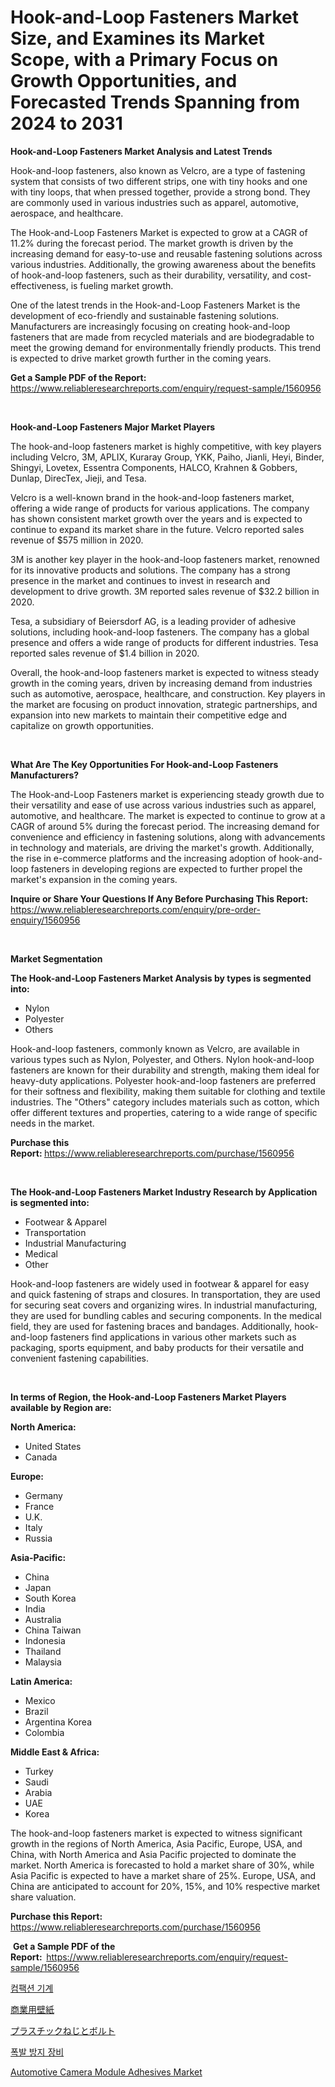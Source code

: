 <p><h1>Hook-and-Loop Fasteners Market Size, and Examines its Market Scope, with a Primary Focus on Growth Opportunities, and Forecasted Trends Spanning from 2024 to 2031</h1></p><p><strong>Hook-and-Loop Fasteners Market Analysis and Latest Trends</strong></p>
<p><p>Hook-and-loop fasteners, also known as Velcro, are a type of fastening system that consists of two different strips, one with tiny hooks and one with tiny loops, that when pressed together, provide a strong bond. They are commonly used in various industries such as apparel, automotive, aerospace, and healthcare.</p><p>The Hook-and-Loop Fasteners Market is expected to grow at a CAGR of 11.2% during the forecast period. The market growth is driven by the increasing demand for easy-to-use and reusable fastening solutions across various industries. Additionally, the growing awareness about the benefits of hook-and-loop fasteners, such as their durability, versatility, and cost-effectiveness, is fueling market growth.</p><p>One of the latest trends in the Hook-and-Loop Fasteners Market is the development of eco-friendly and sustainable fastening solutions. Manufacturers are increasingly focusing on creating hook-and-loop fasteners that are made from recycled materials and are biodegradable to meet the growing demand for environmentally friendly products. This trend is expected to drive market growth further in the coming years.</p></p>
<p><strong>Get a Sample PDF of the Report:&nbsp;</strong> <a href="https://www.reliableresearchreports.com/enquiry/request-sample/1560956">https://www.reliableresearchreports.com/enquiry/request-sample/1560956</a></p>
<p>&nbsp;</p>
<p><strong>Hook-and-Loop Fasteners Major Market Players</strong></p>
<p><p>The hook-and-loop fasteners market is highly competitive, with key players including Velcro, 3M, APLIX, Kuraray Group, YKK, Paiho, Jianli, Heyi, Binder, Shingyi, Lovetex, Essentra Components, HALCO, Krahnen & Gobbers, Dunlap, DirecTex, Jieji, and Tesa.</p><p>Velcro is a well-known brand in the hook-and-loop fasteners market, offering a wide range of products for various applications. The company has shown consistent market growth over the years and is expected to continue to expand its market share in the future. Velcro reported sales revenue of $575 million in 2020.</p><p>3M is another key player in the hook-and-loop fasteners market, renowned for its innovative products and solutions. The company has a strong presence in the market and continues to invest in research and development to drive growth. 3M reported sales revenue of $32.2 billion in 2020.</p><p>Tesa, a subsidiary of Beiersdorf AG, is a leading provider of adhesive solutions, including hook-and-loop fasteners. The company has a global presence and offers a wide range of products for different industries. Tesa reported sales revenue of $1.4 billion in 2020.</p><p>Overall, the hook-and-loop fasteners market is expected to witness steady growth in the coming years, driven by increasing demand from industries such as automotive, aerospace, healthcare, and construction. Key players in the market are focusing on product innovation, strategic partnerships, and expansion into new markets to maintain their competitive edge and capitalize on growth opportunities.</p></p>
<p>&nbsp;</p>
<p><strong>What Are The Key Opportunities For Hook-and-Loop Fasteners Manufacturers?</strong></p>
<p><p>The Hook-and-Loop Fasteners market is experiencing steady growth due to their versatility and ease of use across various industries such as apparel, automotive, and healthcare. The market is expected to continue to grow at a CAGR of around 5% during the forecast period. The increasing demand for convenience and efficiency in fastening solutions, along with advancements in technology and materials, are driving the market's growth. Additionally, the rise in e-commerce platforms and the increasing adoption of hook-and-loop fasteners in developing regions are expected to further propel the market's expansion in the coming years.</p></p>
<p><strong>Inquire or Share Your Questions If Any Before Purchasing This Report:</strong> <a href="https://www.reliableresearchreports.com/enquiry/pre-order-enquiry/1560956">https://www.reliableresearchreports.com/enquiry/pre-order-enquiry/1560956</a></p>
<p>&nbsp;</p>
<p><strong>Market Segmentation</strong></p>
<p><strong>The Hook-and-Loop Fasteners Market Analysis by types is segmented into:</strong></p>
<p><ul><li>Nylon</li><li>Polyester</li><li>Others</li></ul></p>
<p><p>Hook-and-loop fasteners, commonly known as Velcro, are available in various types such as Nylon, Polyester, and Others. Nylon hook-and-loop fasteners are known for their durability and strength, making them ideal for heavy-duty applications. Polyester hook-and-loop fasteners are preferred for their softness and flexibility, making them suitable for clothing and textile industries. The "Others" category includes materials such as cotton, which offer different textures and properties, catering to a wide range of specific needs in the market.</p></p>
<p><strong>Purchase this Report:&nbsp;</strong><a href="https://www.reliableresearchreports.com/purchase/1560956">https://www.reliableresearchreports.com/purchase/1560956</a></p>
<p>&nbsp;</p>
<p><strong>The Hook-and-Loop Fasteners Market Industry Research by Application is segmented into:</strong></p>
<p><ul><li>Footwear & Apparel</li><li>Transportation</li><li>Industrial Manufacturing</li><li>Medical</li><li>Other</li></ul></p>
<p><p>Hook-and-loop fasteners are widely used in footwear & apparel for easy and quick fastening of straps and closures. In transportation, they are used for securing seat covers and organizing wires. In industrial manufacturing, they are used for bundling cables and securing components. In the medical field, they are used for fastening braces and bandages. Additionally, hook-and-loop fasteners find applications in various other markets such as packaging, sports equipment, and baby products for their versatile and convenient fastening capabilities.</p></p>
<p>&nbsp;</p>
<p><strong>In terms of Region, the Hook-and-Loop Fasteners Market Players available by Region are:</strong></p>
<p>
    <p> <strong> North America: </strong>
        <ul>
            <li>United States</li>
            <li>Canada</li>
        </ul>
        </p> 
    <p> <strong> Europe: </strong>
        <ul>
            <li>Germany</li>
            <li>France</li>
            <li>U.K.</li>
            <li>Italy</li>
            <li>Russia</li>
        </ul>
        </p> 
    <p> <strong> Asia-Pacific: </strong>
        <ul>
            <li>China</li>
            <li>Japan</li>
            <li>South Korea</li>
            <li>India</li>
            <li>Australia</li>
            <li>China Taiwan</li>
            <li>Indonesia</li>
            <li>Thailand</li>
            <li>Malaysia</li>
        </ul>
        </p> 
    <p> <strong> Latin America: </strong>
        <ul>
            <li>Mexico</li>
            <li>Brazil</li>
            <li>Argentina Korea</li>
            <li>Colombia</li>
        </ul>
        </p> 
    <p> <strong> Middle East & Africa: </strong>
        <ul>
            <li>Turkey</li>
            <li>Saudi</li>
            <li>Arabia</li>
            <li>UAE</li>
            <li>Korea</li>
        </ul>
    </p>
    </p>
<p><p>The hook-and-loop fasteners market is expected to witness significant growth in the regions of North America, Asia Pacific, Europe, USA, and China, with North America and Asia Pacific projected to dominate the market. North America is forecasted to hold a market share of 30%, while Asia Pacific is expected to have a market share of 25%. Europe, USA, and China are anticipated to account for 20%, 15%, and 10% respective market share valuation.</p></p>
<p><strong>Purchase this Report: </strong><a href="https://www.reliableresearchreports.com/purchase/1560956">https://www.reliableresearchreports.com/purchase/1560956</a></p>
<p>&nbsp;<strong>Get a Sample PDF of the Report:&nbsp;&nbsp;</strong><a href="https://www.reliableresearchreports.com/enquiry/request-sample/1560956">https://www.reliableresearchreports.com/enquiry/request-sample/1560956</a></p>
<p><strong></strong></p>
<p><p><a href="https://medium.com/@edaunhshhs/%EC%95%95%EC%B6%95-%EA%B8%B0%EA%B3%84-%EC%8B%9C%EC%9E%A5-%EC%A7%80%ED%91%9C-%ED%95%B4%EB%8F%85-%EC%8B%9C%EC%9E%A5-%EC%A0%90%EC%9C%A0%EC%9C%A8-%ED%8A%B8%EB%A0%8C%EB%93%9C-%EB%B0%8F-%EC%84%B1%EC%9E%A5-%ED%8C%A8%ED%84%B4-cdea0b832056">컴팩션 기계</a></p><p><a href="https://medium.com/@munroco657/2024%E5%B9%B4%E3%81%8B%E3%82%892031%E5%B9%B4%E3%81%BE%E3%81%A7%E3%81%AE%E6%9C%9F%E9%96%93%E3%81%AB%E4%BA%88%E6%B8%AC%E3%81%95%E3%82%8C%E3%82%8B%E5%95%86%E7%94%A8%E5%A3%81%E7%B4%99%E5%B8%82%E5%A0%B4%E3%81%AE%E5%88%86%E6%9E%90%E3%81%A8%E8%A6%8F%E6%A8%A1-35832c1bd10e">商業用壁紙</a></p><p><a href="https://medium.com/@chloekessler01/%E3%83%97%E3%83%A9%E3%82%B9%E3%83%81%E3%83%83%E3%82%AF%E8%A3%BD%E3%81%AE%E3%82%B9%E3%82%AF%E3%83%AA%E3%83%A5%E3%83%BC%E3%82%84%E3%83%9C%E3%83%AB%E3%83%88%E3%81%AE%E5%B8%82%E5%A0%B4%E8%A6%8F%E6%A8%A1%E3%81%A8%E5%B8%82%E5%A0%B4%E5%8B%95%E5%90%91-%E7%94%A3%E6%A5%AD%E5%85%A8%E4%BD%93%E3%81%AE%E7%B7%8F%E5%90%88%E7%9A%84%E3%81%AA%E6%A6%82%E8%A6%81-2024%E5%B9%B4%E3%81%8B%E3%82%892031%E5%B9%B4%E3%81%BE%E3%81%A7-6a93732df3e6">プラスチックねじとボルト</a></p><p><a href="https://medium.com/@bennyuigleyjks/%ED%8F%AD%EB%B0%9C%EB%B0%A9%EC%A7%80-%EC%9E%A5%EB%B9%84-%EC%8B%9C%EC%9E%A5-%EA%B7%9C%EB%AA%A8-cagr-%ED%8A%B8%EB%A0%8C%EB%93%9C-2024-2030-5fd5eb02fc9d">폭발 방지 장비</a></p><p><a href="https://github.com/jaidynmorantestelletmjzya/Market-Research-Report-List-1/blob/main/automotive-camera-module-adhesives-market.md">Automotive Camera Module Adhesives Market</a></p></p>